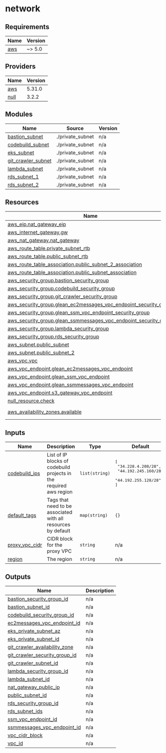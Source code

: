 # network

<!-- BEGINNING OF PRE-COMMIT-TERRAFORM DOCS HOOK -->
## Requirements

| Name | Version |
|------|---------|
| <a name="requirement_aws"></a> [aws](#requirement\_aws) | ~> 5.0 |

## Providers

| Name | Version |
|------|---------|
| <a name="provider_aws"></a> [aws](#provider\_aws) | 5.31.0 |
| <a name="provider_null"></a> [null](#provider\_null) | 3.2.2 |

## Modules

| Name | Source | Version |
|------|--------|---------|
| <a name="module_bastion_subnet"></a> [bastion\_subnet](#module\_bastion\_subnet) | ./private_subnet | n/a |
| <a name="module_codebuild_subnet"></a> [codebuild\_subnet](#module\_codebuild\_subnet) | ./private_subnet | n/a |
| <a name="module_eks_subnet"></a> [eks\_subnet](#module\_eks\_subnet) | ./private_subnet | n/a |
| <a name="module_git_crawler_subnet"></a> [git\_crawler\_subnet](#module\_git\_crawler\_subnet) | ./private_subnet | n/a |
| <a name="module_lambda_subnet"></a> [lambda\_subnet](#module\_lambda\_subnet) | ./private_subnet | n/a |
| <a name="module_rds_subnet_1"></a> [rds\_subnet\_1](#module\_rds\_subnet\_1) | ./private_subnet | n/a |
| <a name="module_rds_subnet_2"></a> [rds\_subnet\_2](#module\_rds\_subnet\_2) | ./private_subnet | n/a |

## Resources

| Name | Type |
|------|------|
| [aws_eip.nat_gateway_eip](https://registry.terraform.io/providers/hashicorp/aws/latest/docs/resources/eip) | resource |
| [aws_internet_gateway.gw](https://registry.terraform.io/providers/hashicorp/aws/latest/docs/resources/internet_gateway) | resource |
| [aws_nat_gateway.nat_gateway](https://registry.terraform.io/providers/hashicorp/aws/latest/docs/resources/nat_gateway) | resource |
| [aws_route_table.private_subnet_rtb](https://registry.terraform.io/providers/hashicorp/aws/latest/docs/resources/route_table) | resource |
| [aws_route_table.public_subnet_rtb](https://registry.terraform.io/providers/hashicorp/aws/latest/docs/resources/route_table) | resource |
| [aws_route_table_association.public_subnet_2_association](https://registry.terraform.io/providers/hashicorp/aws/latest/docs/resources/route_table_association) | resource |
| [aws_route_table_association.public_subnet_association](https://registry.terraform.io/providers/hashicorp/aws/latest/docs/resources/route_table_association) | resource |
| [aws_security_group.bastion_security_group](https://registry.terraform.io/providers/hashicorp/aws/latest/docs/resources/security_group) | resource |
| [aws_security_group.codebuild_security_group](https://registry.terraform.io/providers/hashicorp/aws/latest/docs/resources/security_group) | resource |
| [aws_security_group.git_crawler_security_group](https://registry.terraform.io/providers/hashicorp/aws/latest/docs/resources/security_group) | resource |
| [aws_security_group.glean_ec2messages_vpc_endpoint_security_group](https://registry.terraform.io/providers/hashicorp/aws/latest/docs/resources/security_group) | resource |
| [aws_security_group.glean_ssm_vpc_endpoint_security_group](https://registry.terraform.io/providers/hashicorp/aws/latest/docs/resources/security_group) | resource |
| [aws_security_group.glean_ssmmessages_vpc_endpoint_security_group](https://registry.terraform.io/providers/hashicorp/aws/latest/docs/resources/security_group) | resource |
| [aws_security_group.lambda_security_group](https://registry.terraform.io/providers/hashicorp/aws/latest/docs/resources/security_group) | resource |
| [aws_security_group.rds_security_group](https://registry.terraform.io/providers/hashicorp/aws/latest/docs/resources/security_group) | resource |
| [aws_subnet.public_subnet](https://registry.terraform.io/providers/hashicorp/aws/latest/docs/resources/subnet) | resource |
| [aws_subnet.public_subnet_2](https://registry.terraform.io/providers/hashicorp/aws/latest/docs/resources/subnet) | resource |
| [aws_vpc.vpc](https://registry.terraform.io/providers/hashicorp/aws/latest/docs/resources/vpc) | resource |
| [aws_vpc_endpoint.glean_ec2messages_vpc_endpoint](https://registry.terraform.io/providers/hashicorp/aws/latest/docs/resources/vpc_endpoint) | resource |
| [aws_vpc_endpoint.glean_ssm_vpc_endpoint](https://registry.terraform.io/providers/hashicorp/aws/latest/docs/resources/vpc_endpoint) | resource |
| [aws_vpc_endpoint.glean_ssmmessages_vpc_endpoint](https://registry.terraform.io/providers/hashicorp/aws/latest/docs/resources/vpc_endpoint) | resource |
| [aws_vpc_endpoint.s3_gateway_vpc_endpoint](https://registry.terraform.io/providers/hashicorp/aws/latest/docs/resources/vpc_endpoint) | resource |
| [null_resource.check](https://registry.terraform.io/providers/hashicorp/null/latest/docs/resources/resource) | resource |
| [aws_availability_zones.available](https://registry.terraform.io/providers/hashicorp/aws/latest/docs/data-sources/availability_zones) | data source |

## Inputs

| Name | Description | Type | Default | Required |
|------|-------------|------|---------|:--------:|
| <a name="input_codebuild_ips"></a> [codebuild\_ips](#input\_codebuild\_ips) | List of IP blocks of codebuild projects in the required aws region | `list(string)` | <pre>[<br>  "34.228.4.208/28",<br>  "44.192.245.160/28",<br>  "44.192.255.128/28"<br>]</pre> | no |
| <a name="input_default_tags"></a> [default\_tags](#input\_default\_tags) | Tags that need to be associated with all resources by default | `map(string)` | `{}` | no |
| <a name="input_proxy_vpc_cidr"></a> [proxy\_vpc\_cidr](#input\_proxy\_vpc\_cidr) | CIDR block for the proxy VPC | `string` | n/a | yes |
| <a name="input_region"></a> [region](#input\_region) | The region | `string` | n/a | yes |

## Outputs

| Name | Description |
|------|-------------|
| <a name="output_bastion_security_group_id"></a> [bastion\_security\_group\_id](#output\_bastion\_security\_group\_id) | n/a |
| <a name="output_bastion_subnet_id"></a> [bastion\_subnet\_id](#output\_bastion\_subnet\_id) | n/a |
| <a name="output_codebuild_security_group_id"></a> [codebuild\_security\_group\_id](#output\_codebuild\_security\_group\_id) | n/a |
| <a name="output_ec2messages_vpc_endpoint_id"></a> [ec2messages\_vpc\_endpoint\_id](#output\_ec2messages\_vpc\_endpoint\_id) | n/a |
| <a name="output_eks_private_subnet_az"></a> [eks\_private\_subnet\_az](#output\_eks\_private\_subnet\_az) | n/a |
| <a name="output_eks_private_subnet_id"></a> [eks\_private\_subnet\_id](#output\_eks\_private\_subnet\_id) | n/a |
| <a name="output_git_crawler_availability_zone"></a> [git\_crawler\_availability\_zone](#output\_git\_crawler\_availability\_zone) | n/a |
| <a name="output_git_crawler_security_group_id"></a> [git\_crawler\_security\_group\_id](#output\_git\_crawler\_security\_group\_id) | n/a |
| <a name="output_git_crawler_subnet_id"></a> [git\_crawler\_subnet\_id](#output\_git\_crawler\_subnet\_id) | n/a |
| <a name="output_lambda_security_group_id"></a> [lambda\_security\_group\_id](#output\_lambda\_security\_group\_id) | n/a |
| <a name="output_lambda_subnet_id"></a> [lambda\_subnet\_id](#output\_lambda\_subnet\_id) | n/a |
| <a name="output_nat_gateway_public_ip"></a> [nat\_gateway\_public\_ip](#output\_nat\_gateway\_public\_ip) | n/a |
| <a name="output_public_subnet_id"></a> [public\_subnet\_id](#output\_public\_subnet\_id) | n/a |
| <a name="output_rds_security_group_id"></a> [rds\_security\_group\_id](#output\_rds\_security\_group\_id) | n/a |
| <a name="output_rds_subnet_ids"></a> [rds\_subnet\_ids](#output\_rds\_subnet\_ids) | n/a |
| <a name="output_ssm_vpc_endpoint_id"></a> [ssm\_vpc\_endpoint\_id](#output\_ssm\_vpc\_endpoint\_id) | n/a |
| <a name="output_ssmmessages_vpc_endpoint_id"></a> [ssmmessages\_vpc\_endpoint\_id](#output\_ssmmessages\_vpc\_endpoint\_id) | n/a |
| <a name="output_vpc_cidr_block"></a> [vpc\_cidr\_block](#output\_vpc\_cidr\_block) | n/a |
| <a name="output_vpc_id"></a> [vpc\_id](#output\_vpc\_id) | n/a |
<!-- END OF PRE-COMMIT-TERRAFORM DOCS HOOK -->
